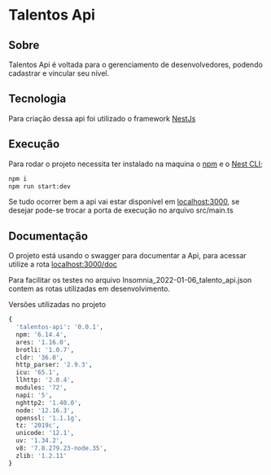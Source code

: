# Talentos Api

## Sobre

Talentos Api é voltada para o gerenciamento de desenvolvedores, podendo cadastrar e vincular seu nível.

## Tecnologia

Para criação dessa api foi utilizado o framework [NestJs](https://github.com/nestjs/nest)

## Execução

Para rodar o projeto necessita ter instalado na maquina o [npm](https://www.npmjs.com/) e o [Nest CLI](https://docs.nestjs.com/cli/overview);

```sh
npm i
npm run start:dev
```
Se tudo ocorrer bem a api vai estar disponível em [localhost:3000](http://localhost:3000), se desejar pode-se trocar a porta de execução no arquivo src/main.ts

## Documentação

O projeto está usando o swagger para documentar a Api, para acessar utilize a rota [localhost:3000/doc](http://localhost:3000/doc)

Para facilitar os testes no arquivo Insomnia_2022-01-06_talento_api.json contem as rotas utilizadas em desenvolvimento.

Versões utilizadas no projeto
```sh
{
  'talentos-api': '0.0.1',
  npm: '6.14.4',
  ares: '1.16.0',
  brotli: '1.0.7',
  cldr: '36.0',
  http_parser: '2.9.3',
  icu: '65.1',
  llhttp: '2.0.4',
  modules: '72',
  napi: '5',
  nghttp2: '1.40.0',
  node: '12.16.3',
  openssl: '1.1.1g',
  tz: '2019c',
  unicode: '12.1',
  uv: '1.34.2',
  v8: '7.8.279.23-node.35',
  zlib: '1.2.11'
}
```